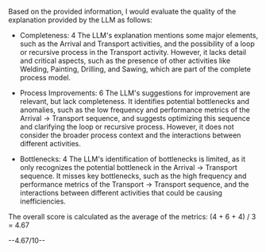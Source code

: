 Based on the provided information, I would evaluate the quality of the explanation provided by the LLM as follows:

* Completeness: 4
The LLM's explanation mentions some major elements, such as the Arrival and Transport activities, and the possibility of a loop or recursive process in the Transport activity. However, it lacks detail and critical aspects, such as the presence of other activities like Welding, Painting, Drilling, and Sawing, which are part of the complete process model.

* Process Improvements: 6
The LLM's suggestions for improvement are relevant, but lack completeness. It identifies potential bottlenecks and anomalies, such as the low frequency and performance metrics of the Arrival -> Transport sequence, and suggests optimizing this sequence and clarifying the loop or recursive process. However, it does not consider the broader process context and the interactions between different activities.

* Bottlenecks: 4
The LLM's identification of bottlenecks is limited, as it only recognizes the potential bottleneck in the Arrival -> Transport sequence. It misses key bottlenecks, such as the high frequency and performance metrics of the Transport -> Transport sequence, and the interactions between different activities that could be causing inefficiencies.

The overall score is calculated as the average of the metrics: (4 + 6 + 4) / 3 = 4.67

--4.67/10--